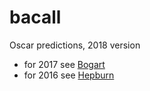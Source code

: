 # bacall

Oscar predictions, 2018 version

* for 2017 see [Bogart](https://github.com/njmanton/bogart)
* for 2016 see [Hepburn](https://github.com/njmanton/hepburn)
